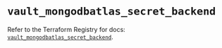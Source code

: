 # `vault_mongodbatlas_secret_backend`

Refer to the Terraform Registry for docs: [`vault_mongodbatlas_secret_backend`](https://registry.terraform.io/providers/hashicorp/vault/5.1.0/docs/resources/mongodbatlas_secret_backend).
